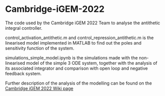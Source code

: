 # Cambridge-iGEM-2022

The code used by the Cambridge iGEM 2022 Team to analyse the antithetic integral controller. 

control_activation_antithetic.m and control_repression_antithetic.m is the linearised model implemented in MATLAB to find out the poles and sensitivity function of the system.

simulations_simple_model.ipynb is the simulations made with the non-linearised model of the simple 3 ODE system, together with the analysis of its associated integrator and comparison with open loop and negative feedback system.

Further description of the analysis of the modelling can be found on the  <a href="https://2022.igem.wiki/cambridge/model">Cambridge iGEM 2022 Wiki page</a>
